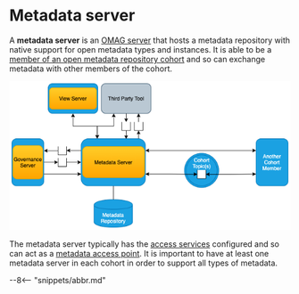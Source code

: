 <!-- SPDX-License-Identifier: CC-BY-4.0 -->
<!-- Copyright Contributors to the Egeria project 2020. -->

# Metadata server

A **metadata server** is an [OMAG server](/egeria/concepts/omag-server) that hosts a
metadata repository with native support for open metadata types and
instances. It is able to be a 
[member of an open metadata repository cohort](/egeria/services/omrs/cohort/#cohort-members) and so
can exchange metadata with other members of the cohort.

![Metadata server in the open metadata ecosystem](metadata-server.png)

The metadata server typically has the [access services](/egeria/services/omas)
configured and so can act as a [metadata access point](/egeria/concepts/metadata-access-point).
It is important to have at least one metadata server in each cohort in order to
support all types of metadata.

--8<-- "snippets/abbr.md"
